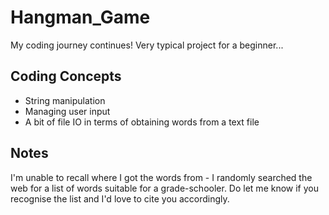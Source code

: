 # Hangman_Game
My coding journey continues! Very typical project for a beginner...

## Coding Concepts
- String manipulation
- Managing user input
- A bit of file IO in terms of obtaining words from a text file

## Notes
I'm unable to recall where I got the words from - I randomly searched the web for a list of words suitable for a grade-schooler. Do let me know if you recognise the list and I'd love to cite you accordingly.
